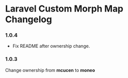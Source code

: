 # Laravel Custom Morph Map Changelog

### 1.0.4
- Fix README after ownership change.

### 1.0.3
Change ownership from **mcucen** to **moneo**
